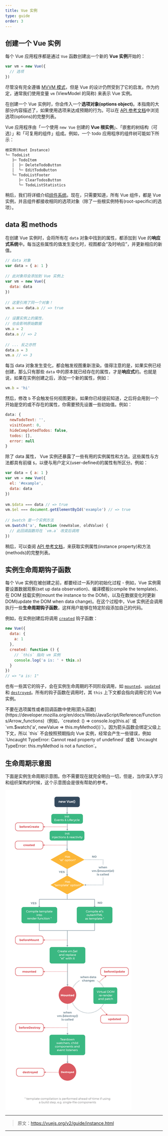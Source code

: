 ```yaml
---
title: Vue 实例
type: guide
order: 3
---
```


## 创建一个 Vue 实例

每个 Vue 应用程序都是通过 `Vue` 函数创建出一个新的 **Vue 实例**开始的：

``` js
var vm = new Vue({
  // 选项
})
```

尽管没有完全遵循 [MVVM 模式](https://en.wikipedia.org/wiki/Model_View_ViewModel)，但是 Vue 的设计仍然受到了它的启发。作为约定，通常我们使用变量 `vm` (ViewModel 的简称) 来表示 Vue 实例。

在创建一个 Vue 实例时，你会传入一个**选项对象(options object)**。本指南的大部分内容描述了，如果使用选项来达成预期的行为。可以在 [API 参考文档](../api/#Options-Data)中浏览选项(options)的完整列表。

Vue 应用程序由「一个使用 `new Vue` 创建的 **Vue 根实例**」、「嵌套的树结构（可选）」和「可复用的组件」组成。例如，一个 todo 应用程序的组件树可能如下所示：

```
根实例(Root Instance)
└─ TodoList
   ├─ TodoItem
   │  ├─ DeleteTodoButton
   │  └─ EditTodoButton
   └─ TodoListFooter
      ├─ ClearTodosButton
      └─ TodoListStatistics
```

稍后，我们将详细介绍[组件系统](components.html)。现在，只需要知道，所有 Vue 组件，都是 Vue 实例，并且组件都接收相同的选项对象（除了一些根实例特有(root-specific)的选项）。

## data 和 methods

在创建 Vue 实例时，会将所有在 `data` 对象中找到的属性，都添加到 Vue 的**响应式系统**中。每当这些属性的值发生变化时，视图都会“及时响应”，并更新相应的新值。

``` js
// data 对象
var data = { a: 1 }

// 此对象将会添加到 Vue 实例上
var vm = new Vue({
  data: data
})

// 这里引用了同一个对象！
vm.a === data.a // => true

// 设置实例上的属性，
// 也会影响原始数据
vm.a = 2
data.a // => 2

// ... 反之亦然
data.a = 3
vm.a // => 3
```

每当 data 对象发生变化，都会触发视图重新渲染。值得注意的是，如果实例已经创建，那么只有那些 `data` 中的原本就已经存在的属性，才是**响应式**的。也就是说，如果在实例创建之后，添加一个新的属性，例如：

``` js
vm.b = 'hi'
```

然后，修改 `b` 不会触发任何视图更新。如果你已经提前知道，之后将会用到一个开始是空的或不存在的属性，你需要预先设置一些初始值。例如：

``` js
data: {
  newTodoText: '',
  visitCount: 0,
  hideCompletedTodos: false,
  todos: [],
  error: null
}
```

除了 data 属性， Vue 实例还暴露了一些有用的实例属性和方法。这些属性与方法都具有前缀 `$`，以便与用户定义(user-defined)的属性有所区分。例如：

``` js
var data = { a: 1 }
var vm = new Vue({
  el: '#example',
  data: data
})

vm.$data === data // => true
vm.$el === document.getElementById('example') // => true

// $watch 是一个实例方法
vm.$watch('a', function (newValue, oldValue) {
  // 此回调函数将在 `vm.a` 改变后调用
})
```

稍后，可以查阅 [API 参考文档](../api/#Instance-Properties)，来获取实例属性(instance property)和方法(methods)的完整列表。

## 实例生命周期钩子函数

每个 Vue 实例在被创建之前，都要经过一系列的初始化过程 - 例如，Vue 实例需要设置数据观察(set up data observation)、编译模板(compile the template)、在 DOM 挂载实例(mount the instance to the DOM)，以及在数据变化时更新 DOM(update the DOM when data change)。在这个过程中，Vue 实例还会调用执行一些**生命周期钩子函数**，这样用户能够在特定阶段添加自己的代码。

例如，在实例创建后将调用 [`created`](../api/#created) 钩子函数：

``` js
new Vue({
  data: {
    a: 1
  },
  created: function () {
    // `this` 指向 vm 实例
    console.log('a is: ' + this.a)
  }
})
// => "a is: 1"
```

也有一些其它的钩子，会在实例生命周期的不同阶段调用，如 [`mounted`](../api/#mounted)、[`updated`](../api/#updated) 和 [`destroyed`](../api/#destroyed)。所有的钩子函数在调用时，其 `this` 上下文都会指向调用它的 Vue 实例。

<p class="tip">不要在选项属性或者回调函数中使用[箭头函数](https://developer.mozilla.org/en/docs/Web/JavaScript/Reference/Functions/Arrow_functions)（例如，`created: () => console.log(this.a)` 或 `vm.$watch('a', newValue => this.myMethod())`）。因为箭头函数会绑定父级上下文，所以 `this` 不会按照预期指向 Vue 实例，经常会产生一些错误，例如 `Uncaught TypeError: Cannot read property of undefined` 或者 `Uncaught TypeError: this.myMethod is not a function`。</p>

## 生命周期示意图

下面是实例生命周期示意图。你不需要现在就完全明白一切，但是，当你深入学习和组织架构的时候，这个示意图会是很有帮助的参考。

![Vue 实例的生命周期](/images/lifecycle.png)

***

> 原文：https://vuejs.org/v2/guide/instance.html

***
